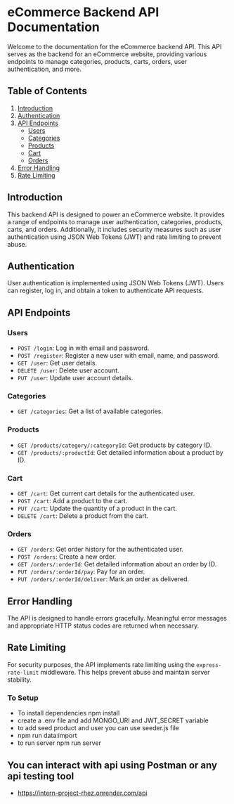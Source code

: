 eCommerce Backend API Documentation
===================================

Welcome to the documentation for the eCommerce backend API. This API serves as the backend for an eCommerce website, providing various endpoints to manage categories, products, carts, orders, user authentication, and more.


Table of Contents
-----------------

1.  [Introduction](#introduction)
2.  [Authentication](#authentication)
3.  [API Endpoints](#api-endpoints)
    *   [Users](#users)
    *   [Categories](#categories)
    *   [Products](#products)
    *   [Cart](#cart)
    *   [Orders](#orders)
4.  [Error Handling](#error-handling)
5.  [Rate Limiting](#rate-limiting)


Introduction
------------

This backend API is designed to power an eCommerce website. It provides a range of endpoints to manage user authentication, categories, products, carts, and orders. Additionally, it includes security measures such as user authentication using JSON Web Tokens (JWT) and rate limiting to prevent abuse.

Authentication
--------------

User authentication is implemented using JSON Web Tokens (JWT). Users can register, log in, and obtain a token to authenticate API requests.

API Endpoints
-------------

### Users

*   `POST /login`: Log in with email and password.
*   `POST /register`: Register a new user with email, name, and password.
*   `GET /user`: Get user details.
*   `DELETE /user`: Delete user account.
*   `PUT /user`: Update user account details.

### Categories

*   `GET /categories`: Get a list of available categories.

### Products

*   `GET /products/category/:categoryId`: Get products by category ID.
*   `GET /products/:productId`: Get detailed information about a product by ID.

### Cart

*   `GET /cart`: Get current cart details for the authenticated user.
*   `POST /cart`: Add a product to the cart.
*   `PUT /cart`: Update the quantity of a product in the cart.
*   `DELETE /cart`: Delete a product from the cart.

### Orders

*   `GET /orders`: Get order history for the authenticated user.
*   `POST /orders`: Create a new order.
*   `GET /orders/:orderId`: Get detailed information about an order by ID.
*   `PUT /orders/:orderId/pay`: Pay for an order.
*   `PUT /orders/:orderId/deliver`: Mark an order as delivered.

Error Handling
--------------

The API is designed to handle errors gracefully. Meaningful error messages and appropriate HTTP status codes are returned when necessary.

Rate Limiting
-------------

For security purposes, the API implements rate limiting using the `express-rate-limit` middleware. This helps prevent abuse and maintain server stability.


### To Setup
* To install dependencies npm install
* create a .env file and add MONGO_URI and JWT_SECRET variable
* to add seed product and user you can use seeder.js file
* npm run data:import
* to run server npm run server

## You can interact with api using Postman or any api testing tool
* https://intern-project-rhez.onrender.com/api